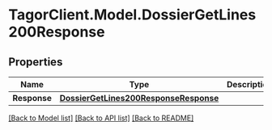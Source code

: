 # TagorClient.Model.DossierGetLines200Response

## Properties

Name | Type | Description | Notes
------------ | ------------- | ------------- | -------------
**Response** | [**DossierGetLines200ResponseResponse**](DossierGetLines200ResponseResponse.md) |  | [optional] 

[[Back to Model list]](../README.md#documentation-for-models) [[Back to API list]](../README.md#documentation-for-api-endpoints) [[Back to README]](../README.md)

